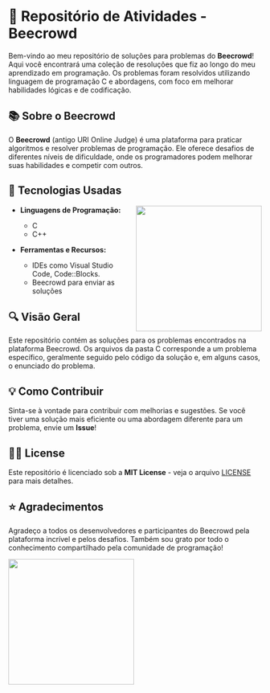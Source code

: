 # 🐝 Repositório de Atividades - Beecrowd

Bem-vindo ao meu repositório de soluções para problemas do **Beecrowd**! Aqui você encontrará uma coleção de resoluções que fiz ao longo do meu aprendizado em programação. Os problemas foram resolvidos utilizando linguagem de programação C e abordagens, com foco em melhorar habilidades lógicas e de codificação.

## 📚 Sobre o Beecrowd

O **Beecrowd** (antigo URI Online Judge) é uma plataforma para praticar algoritmos e resolver problemas de programação. Ele oferece desafios de diferentes níveis de dificuldade, onde os programadores podem melhorar suas habilidades e competir com outros.
## 🚀 Tecnologias Usadas
<img src="https://github.com/user-attachments/assets/17e56b7c-6592-4ee2-8889-7441508f049a" align="right" width="250" height="250">

- **Linguagens de Programação:**
    - C
    - C++
    
- **Ferramentas e Recursos:**
    - IDEs como Visual Studio Code, Code::Blocks.
    - Beecrowd para enviar as soluções

## 🔍 Visão Geral

Este repositório contém as soluções para os problemas encontrados na plataforma Beecrowd. Os arquivos da pasta C corresponde a um problema específico, geralmente seguido pelo código da solução e, em alguns casos, o enunciado do problema.

## 💡 Como Contribuir

Sinta-se à vontade para contribuir com melhorias e sugestões. Se você tiver uma solução mais eficiente ou uma abordagem diferente para um problema, envie um **Issue**!

## 👨‍💻 License

Este repositório é licenciado sob a **MIT License** - veja o arquivo [LICENSE](LICENSE) para mais detalhes.

## ⭐ Agradecimentos

Agradeço a todos os desenvolvedores e participantes do Beecrowd pela plataforma incrível e pelos desafios. Também sou grato por todo o conhecimento compartilhado pela comunidade de programação!


<img src="https://github.com/Pauloj2/Atividades-em-C/assets/144707609/040a5a4b-655b-4d73-8a9a-df93c17b8eb4" align="left" width="250" height="250">

